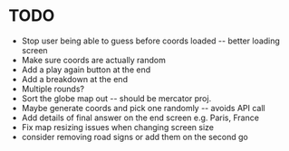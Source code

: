 # TODO
- Stop user being able to guess before coords loaded -- better loading screen
- Make sure coords are actually random
- Add a play again button at the end
- Add a breakdown at the end
- Multiple rounds?
- Sort the globe map out -- should be mercator proj.
- Maybe generate coords and pick one randomly -- avoids API call
- Add details of final answer on the end screen e.g. Paris, France
- Fix map resizing issues when changing screen size
- consider removing road signs or add them on the second go
